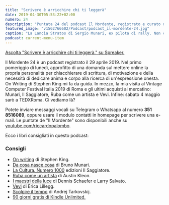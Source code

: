 ```yaml
---
title: "Scrivere è arricchire chi ti leggerà"
date: 2019-04-30T05:53:22+02:00
numero: 24
description: "Puntata 24 del podcast Il Mordente, registrato e curato da Riccardo Palombo."
featured_image: "v1562766602/Podcast/podcast_il-mordente-24.jpg"
caption: "La Lancia Stratos di Sergio Munari, ex pilota di rally. Non c'entra nulla con il Bruno di cui si parla in questa puntata ma è un esempio di associazione di idee; e poi mi ricorda le ore passate su Sega Rally. @Copyright Bernhard Egger"
podcast: current-menu-item
---
```


<a class="spreaker-player" href="https://www.spreaker.com/episode/17781268" data-resource="episode_id=17781268" data-width="100%" data-height="200" data-theme="light" data-playlist="false" data-playlist-continuous="false" data-autoplay="false" data-live-autoplay="false" data-chapters-image="true" data-episode-image-position="right" data-hide-logo="false" data-hide-likes="false" data-hide-comments="false" data-hide-sharing="false" data-hide-download="true" >Ascolta "Scrivere è arricchire chi ti leggerà." su Spreaker.</a>

Il Mordente 24 è un podcast registrato il 29 aprile 2019. Nel primo pomeriggio di lunedì, approfitto di una domanda sul mettere online la propria personalità per chiacchierare di scrittura, di motivazione e della necessità di dedicare anima e corpo alla ricerca di un'espressione onesta. On Writing di Stephen King mi fa da guida. In mezzo, la mia visita al Vintage Computer Festival Italia 2019 di Roma e gli ultimi acquisti al mercatino: Munari, Il Saggiatore, Ruba come un artista e Vevi. Infine: sabato 4 maggio sarò a TEDXRoma. Ci vediamo là?

Potete inviare messaggi vocali su Telegram o Whatsapp al numero **351 8516089**, oppure usare il modulo contatti in homepage per scrivere una e-mail. Le puntate de "Il Mordente" sono disponibili anche su <a class="text-info" title="Canale Youtube Riccardo Palombo" href="https://www.youtube.com/riccardopalombo">youtube.com/riccardopalombo</a>.

Ecco i libri consigliati in questo podcast:

### Consigli
<ul>
<li><a class="text-info" href="https://amzn.to/2UlXnJs" target="_blank" rel="nofollow noopener" title="Vedi il libro On writing">On writing</a> di Stephen King.</li>
<li><a class="text-info" href="https://amzn.to/2ZChdn8" target="_blank" rel="nofollow noopener" title="Vedi il libro Da cosa nasce cosa">Da cosa nasce cosa</a> di Bruno Munari.</li>
<li><a class="text-info" href="https://amzn.to/2ZGAoMR" target="_blank" rel="nofollow noopener" title="Vedi il libro La Cultura. Numero 1000">La Cultura. Numero 1000</a> edizioni Il Saggiatore.</li>
<li><a class="text-info" href="https://amzn.to/2XXgCem" target="_blank" rel="nofollow noopener" title="Vedi il libro Ruba come un artista">Ruba come un artista</a> di Austin Kleon.</li>
<li><a class="text-info" href="https://amzn.to/33VK3Rz" target="_blank" title="Vedi il libro I Maestri della luce">I maestri della luce</a> di 
Dennis Schaefer e Larry Salvato.</li>
<li><a class="text-info" href="https://amzn.to/2XSTVrr" target="_blank" rel="nofollow noopener" title="Vedi il libro Vevi">Vevi</a> di Erica Lillegg.</li>
<li><a class="text-info" href="https://amzn.to/2Vgwmvh" target="_blank" rel="nofollow noopener" title="Vedi il libro Scolpire il tempo">Scolpire il tempo</a> di Andrej Tarkovskij.</li>
<li><a class="text-info" href="https://www.amazon.it/kindle-dbs/promoLanding?promoCode=cfbc50c0-c7a6-42a6-adb8-079b6c705c18&amp;campaignId=cfbc50c0-c7a6-42a6-adb8-079b6c705c18&_encoding=UTF8&tag=eeepcit-21&linkCode=ur2&linkId=78dbb4a09b1ed73819f00dd8e1f5e187&camp=3414&creative=21718" target="_blank" title="Kindle Unlimited 90 giorni">90 giorni gratis di Kindle Unlimited.</a></li>
</ul>


